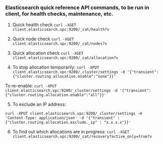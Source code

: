 ### Elasticsearch quick reference API commands, to be run in client, for health checks, maintenance, etc.

1. Quick health check
`curl -XGET client.elasticsearch.vpc:9200/_cat/health?v`

2. Quick node check
`curl -XGET client.elasticsearch.vpc:9200/_cat/nodes?v`

3. Quick allocation check
`curl -XGET client.elasticsearch.vpc:9200/_cat/allocation?v`

4. To stop allocation temporarily:
`curl -XPUT client.elasticsearch.vpc:9200/_cluster/settings -d '{"transient":{"cluster.routing.allocation.enable":"none"}}'`

To re-enable: 
`curl -XPUT client.elasticsearch.vpc:9200/_cluster/settings -d '{"transient":{"cluster.routing.allocation.enable":"all"}}'`

5. To exclude an IP address:

`curl -XPUT client.elasticsearch.vpc:9200/_cluster/settings -H 'Content-Type: application/json' -d '{"transient" :{"cluster.routing.allocation.exclude._ip" : "x.x.x.x"}}'`

6. To find out which allocations are in progress:
`curl -XGET client.elasticsearch.vpc:9200/_cat/recovery?active_only=true?v`
